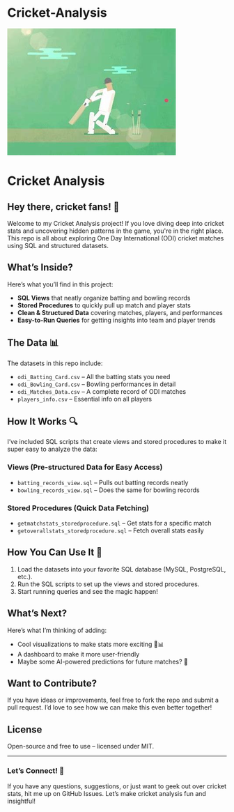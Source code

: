 # Cricket-Analysis

![](https://github.com/jyothsnacreator/Cricket-Analysis/blob/main/ODI.gif)

# Cricket Analysis

## Hey there, cricket fans! 🏏

Welcome to my Cricket Analysis project! If you love diving deep into cricket stats and uncovering hidden patterns in the game, you're in the right place. This repo is all about exploring One Day International (ODI) cricket matches using SQL and structured datasets. 

## What’s Inside?
Here’s what you’ll find in this project:
- **SQL Views** that neatly organize batting and bowling records
- **Stored Procedures** to quickly pull up match and player stats
- **Clean & Structured Data** covering matches, players, and performances
- **Easy-to-Run Queries** for getting insights into team and player trends

## The Data 📊
The datasets in this repo include:
- `odi_Batting_Card.csv` – All the batting stats you need
- `odi_Bowling_Card.csv` – Bowling performances in detail
- `odi_Matches_Data.csv` – A complete record of ODI matches
- `players_info.csv` – Essential info on all players

## How It Works 🔍
I’ve included SQL scripts that create views and stored procedures to make it super easy to analyze the data:

### Views (Pre-structured Data for Easy Access)
- `batting_records_view.sql` – Pulls out batting records neatly
- `bowling_records_view.sql` – Does the same for bowling records

### Stored Procedures (Quick Data Fetching)
- `getmatchstats_storedprocedure.sql` – Get stats for a specific match
- `getoverallstats_storedprocedure.sql` – Fetch overall stats easily

## How You Can Use It 🚀
1. Load the datasets into your favorite SQL database (MySQL, PostgreSQL, etc.).
2. Run the SQL scripts to set up the views and stored procedures.
3. Start running queries and see the magic happen!

## What’s Next?
Here’s what I’m thinking of adding:
- Cool visualizations to make stats more exciting 🎨📊
- A dashboard to make it more user-friendly
- Maybe some AI-powered predictions for future matches? 🤖

## Want to Contribute?
If you have ideas or improvements, feel free to fork the repo and submit a pull request. I’d love to see how we can make this even better together!

## License
Open-source and free to use – licensed under MIT.

---

### Let’s Connect! 🤝
If you have any questions, suggestions, or just want to geek out over cricket stats, hit me up on GitHub Issues. Let’s make cricket analysis fun and insightful!



